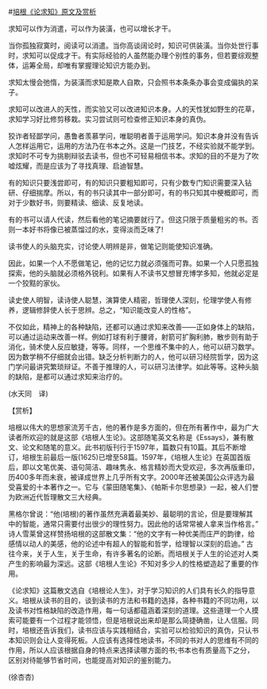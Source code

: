 #[培根《论求知》原文及赏析](https://www.vrrw.net/wx/12225.html)

求知可以作为消遣，可以作为装潢，也可以增长才干。

当你孤独寂寞时，阅读可以消遣。当你高谈阔论时，知识可供装潢。当你处世行事时，求知可以促成才干。有实际经验的人虽然能办理个别性的事务，但若要综观整体，运筹全局，却唯有掌握理论知识方能办到。

求知太慢会弛惰，为装潢而求知是欺人自欺，只会照书本条条办事会变成偏执的呆子。

求知可以改进人的天性，而实验又可以改进知识本身。人的天性犹如野生的花草，求知学习好比修剪移栽。实习尝试则可检查修正知识本身的真伪。

狡诈者轻鄙学问，愚鲁者羡慕学问，唯聪明者善于运用学问。知识本身并没有告诉人怎样运用它，运用的方法乃在书本之外。这是一门技艺，不经实验就不能学到。求知时不可专为挑剔辩驳去读书，但也不可轻易相信书本。求知的目的不是为了吹嘘炫耀，而是应该为了寻找真理、启迪智慧。



有的知识只要浅尝即可，有的知识只要粗知即可，只有少数专门知识需要深入钻研、仔细揣摩。所以，有的书只读其中一部分即可，有的书只知其中梗概即可，而对于少数好书，则要精读、细读、反复地读。

有的书可以请人代读，然后看他的笔记摘要就行了。但这只限于质量粗劣的书。否则一本好书将像已被蒸馏过的水，变得淡而乏味了!

读书使人的头脑充实，讨论使人明辨是非，做笔记则能使知识准确。

因此，如果一个人不愿做笔记，他的记忆力就必须强而可靠。如果一个人只愿孤独探索，他的头脑就必须格外锐利。如果有人不读书又想冒充博学多知，他就必定是一个狡黠的家伙。

读史使人明智，读诗使人聪慧，演算使人精密，哲理使人深刻，伦理学使人有修养，逻辑修辞使人长于思辨。总之，“知识能改变人的性格”。

不仅如此，精神上的各种缺陷，还都可以通过求知来改善——正如身体上的缺陷，可以通过运动来改善一样。例如打球有利于腰肾，射箭可扩胸利肺，散步则有助于消化，骑术使人反应敏捷，等等。同样，一个思维不集中的人，他可以研习数学。因为数学稍不仔细就会出错。缺乏分析判断力的人，他可以研习经院哲学，因为这门学问最讲究繁琐辩证。不善于推理的人，可以研习法律学。如此等等。这种头脑的缺陷，是都可以通过求知来治疗的。

(水天同　译)

【赏析】

培根以伟大的思想家流芳千古，他的著作是多方面的，但在所有著作中，最为广大读者所欢迎的就是这部《培根人生论》。这部随笔英文名称是《Essays》，兼有散文、论文和随笔的意义。此书初版刊行于1597年，篇数只有10篇。其后不断增订，培根生前最后一版(1625)已增至58篇。1597年，《培根人生论》在英国首版后，即以文笔优美、语句简洁、趣味隽永、格言精妙而大受欢迎，多次再版重印，历400多年而未衰，被译成世界上几乎所有文字。2000年还被美国公众评选为最受喜爱的十本著作之一。它与《蒙田随笔集》、《帕斯卡尔思想录》一起，被人们誉为欧洲近代哲理散文三大经典。

黑格尔曾说：“他(培根)的著作虽然充满着最美妙、最聪明的言论，但是要理解其中的智能，通常只需要付出很少的理性努力。因此他的话常常被人拿来当作格言。” 诗人雪莱曾这样赞扬培根的这部散文集：“他的文字有一种优美而庄严的韵律，给感情以动人的美感，他的论述中有超人的智能和哲学，给理智以深刻的启迪。” 古往今来，关于人生，关于生命，有许多著名的论断。而培根关于人生的论述对人类产生的影响最为深远。这部《培根人生论》不知对多少人的性格塑造起了重要的作用。

《论求知》这篇散文选自《培根论人生》，对于学习知识的人们具有长久的指导意义。培根从读书的目的，谈到读书的方法和书籍的选择，各种书籍的不同功用，以及读书对性格缺陷的改造作用，每一句话都蕴涵着深刻的道理。这些道理一个人摸索可能要有一个过程才能领悟，但是培根说出来却是那么简捷确凿，让人信服。同时，培根还告诉我们，读书应该与实践相结合，实验可以检验知识的真伪，只认书本知识则会让人变得死板。人应该有选择性地读书，不同的书对人的思维有不同的作用，所以人应该根据自身的特点来选择读哪方面的书;书本也有质量高下之分，区别对待能够节省时间，也能提高对知识的鉴别能力。

(徐杏杏)

